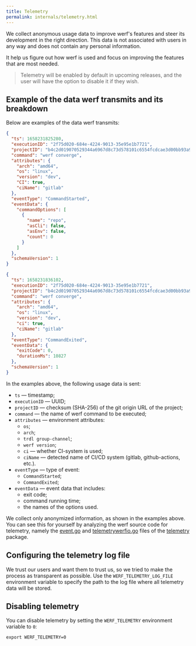 ```yaml
---
title: Telemetry
permalink: internals/telemetry.html
---
```


We collect anonymous usage data to improve werf's features and steer its development in the right direction.  This data is not associated with users in any way and does not contain any personal information.

It help us figure out how werf is used and focus on improving the features that are most needed.

> Telemetry will be enabled by default in upcoming releases, and the user will have the option to disable it if they wish.

## Example of the data werf transmits and its breakdown

Below are examples of the data werf transmits:

```json
{
  "ts": 1658231825280,
  "executionID": "2f75d020-684e-4224-9013-35e95e1b7721",
  "projectID": "b4c2d019070529344a6967d8c73d578101c6554fcdcae3d00bb93a9692523cb1",
  "command": "werf converge",
  "attributes": {
    "arch": "amd64",
    "os": "linux",
    "version": "dev",
    "CI": true,
    "ciName": "gitlab"
  },
  "eventType": "CommandStarted",
  "eventData": {
    "commandOptions": [
      {
        "name": "repo",
        "asCli": false,
        "asEnv": false,
        "count": 0
      }
    ]
  },
  "schemaVersion": 1
}
```

```json
{
  "ts": 1658231836102,
  "executionID": "2f75d020-684e-4224-9013-35e95e1b7721",
  "projectID": "b4c2d019070529344a6967d8c73d578101c6554fcdcae3d00bb93a9692523cb1",
  "command": "werf converge",
  "attributes": {
    "arch": "amd64",
    "os": "linux",
    "version": "dev",
    "ci": true,
    "ciName": "gitlab"
  },
  "eventType": "CommandExited",
  "eventData": {
    "exitCode": 0,
    "durationMs": 10827
  },
  "schemaVersion": 1
}
```

In the examples above, the following usage data is sent:

* `ts` — timestamp;
* `executionID` — UUID;
* `projectID` — checksum (SHA-256) of the git origin URL of the project;
* `command` — the name of werf command to be executed;
* `attributes` — environment attributes:
  * `os`;
  * `arch`;
  * `trdl group-channel`;
  * `werf version`;
  * `ci` — whether CI-system is used;
  * `ciName` — detected name of CI/CD system (gitlab, github-actions, etc.).
* `eventType` — type of event:
  * `CommandStarted`;
  * `CommandExited`;
* `eventData` — event data that includes:
  * exit code;
  * command running time;
  * the names of the options used.

We collect only anonymized information, as shown in the examples above. You can see this for yourself by analyzing the werf source code for telemetry, namely the [event.go](https://github.com/werf/werf/blob/main/pkg/telemetry/event.go) and [telemetrywerfio.go](https://github.com/werf/werf/blob/main/pkg/telemetry/telemetrywerfio.go) files of the [telemetry](https://github.com/werf/werf/tree/main/pkg/telemetry) package.

## Configuring the telemetry log file

We trust our users and want them to trust us, so we tried to make the process as transparent as possible. Use the `WERF_TELEMETRY_LOG_FILE` environment variable to specify the path to the log file where all telemetry data will be stored.

## Disabling telemetry

You can disable telemetry by setting the `WERF_TELEMETRY` environment variable to `0`:

```shell
export WERF_TELEMETRY=0
``` 
